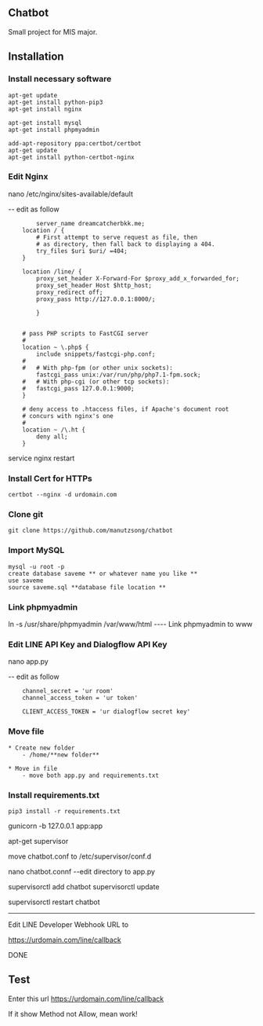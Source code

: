 ## Chatbot

Small project for MIS major.



## Installation

### Install necessary software
```
apt-get update
apt-get install python-pip3
apt-get install nginx

apt-get install mysql
apt-get install phpmyadmin

add-apt-repository ppa:certbot/certbot
apt-get update
apt-get install python-certbot-nginx 
```

### Edit Nginx

nano /etc/nginx/sites-available/default

-- edit as follow 
```
		server_name dreamcatcherbkk.me;
	location / {
        # First attempt to serve request as file, then
        # as directory, then fall back to displaying a 404.
        try_files $uri $uri/ =404;
	}

	location /line/ {
        proxy_set_header X-Forward-For $proxy_add_x_forwarded_for;
        proxy_set_header Host $http_host;
        proxy_redirect off;
        proxy_pass http://127.0.0.1:8000/;
        
    	}
	

	# pass PHP scripts to FastCGI server
	#
	location ~ \.php$ {
		include snippets/fastcgi-php.conf;
	#
	#	# With php-fpm (or other unix sockets):
		fastcgi_pass unix:/var/run/php/php7.1-fpm.sock;
	#	# With php-cgi (or other tcp sockets):
	#	fastcgi_pass 127.0.0.1:9000;
	}

	# deny access to .htaccess files, if Apache's document root
	# concurs with nginx's one
	#
	location ~ /\.ht {
		deny all;
	}
```

service nginx restart

### Install Cert for HTTPs

```
certbot --nginx -d urdomain.com
```


### Clone git

```
git clone https://github.com/manutzsong/chatbot
```


### Import MySQL

```
mysql -u root -p
create database saveme ** or whatever name you like **
use saveme
source saveme.sql **database file location **
```

### Link phpmyadmin
ln -s /usr/share/phpmyadmin /var/www/html ---- Link phpmyadmin to www



### Edit LINE API Key and Dialogflow API Key

nano app.py

-- edit as follow

```
	channel_secret = 'ur room'
	channel_access_token = 'ur token'
	
	CLIENT_ACCESS_TOKEN = 'ur dialogflow secret key'
```

### Move file

	* Create new folder
		- /home/**new folder**
	
	* Move in file
		- move both app.py and requirements.txt

### Install requirements.txt		
	
```	
pip3 install -r requirements.txt
```

gunicorn -b 127.0.0.1 app:app

apt-get supervisor

move chatbot.conf to /etc/supervisor/conf.d

nano chatbot.connf
--edit directory to app.py

supervisorctl add chatbot
supervisorctl update

supervisorctl restart chatbot

************
Edit LINE Developer Webhook URL to

https://urdomain.com/line/callback

DONE

## Test

Enter this url
https://urdomain.com/line/callback

If it show Method not Allow, mean work!